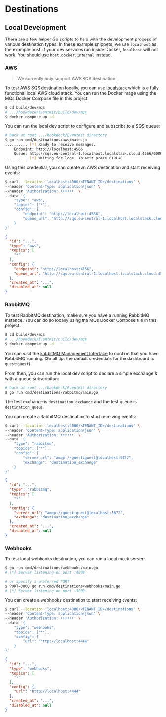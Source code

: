 # Destinations

## Local Development

There are a few helper Go scripts to help with the development process of various destination types. In these example snippets, we use `localhost` as the example host. If your dev services run inside Docker, `localhost` will not work. You should use `host.docker.internal` instead.

### AWS

> We currently only support AWS SQS destination.

To test AWS SQS destination locally, you can use [localstack](https://github.com/localstack/localstack) which is a fully functional local AWS cloud stack. You can run the Docker image using the MQs Docker Compose file in this project.

```sh
$ cd build/dev/mqs
# .../hookdeck/EventKit/build/dev/mqs
$ docker-compose up -d
```

You can run the local dev script to configure and subscribe to a SQS queue:

```sh
# back at root .../hookdeck/EventKit directory
$ go run cmd/destinations/aws/main.go
.......... [*] Ready to receive messages.
	Endpoint: http://localhost:4566
	Queue: http://sqs.eu-central-1.localhost.localstack.cloud:4566/000000000000/destination_sqs_queue
.......... [*] Waiting for logs. To exit press CTRL+C
```

Using this credential, you can create an AWS destination and start receiving events:

```sh
$ curl --location 'localhost:4000/<TENANT_ID>/destinations' \
--header 'Content-Type: application/json' \
--header 'Authorization: ••••••' \
--data '{
    "type": "aws",
    "topics": ["*"],
    "config": {
        "endpoint": "http://localhost:4566",
        "queue_url": "http://sqs.eu-central-1.localhost.localstack.cloud:4566/000000000000/destination_sqs_queue"
    }
}'
```

```json
{
  "id": "...",
  "type": "aws",
  "topics": [
    "*"
  ],
  "config": {
    "endpoint": "http://localhost:4566",
    "queue_url": "http://sqs.eu-central-1.localhost.localstack.cloud:4566/000000000000/destination_sqs_queue"
  },
  "created_at": "...",
  "disabled_at": null
}

```

### RabbitMQ

To test RabbitMQ destination, make sure you have a running RabbitMQ instance. You can do so locally using the MQs Docker Compose file in this project.

```sh
$ cd build/dev/mqs
# .../hookdeck/EventKit/build/dev/mqs
$ docker-compose up -d
```

You can visit the [RabbitMQ Management Interface](http://localhost:15672) to confirm that you have RabbitMQ running. (Small tip: the default credentials for the dashboard is `guest`:`guest`)

From then, you can run the local dev script to declare a simple exchange & with a queue subscripiton:

```sh
# back at root .../hookdeck/EventKit directory
$ go run cmd/destinations/rabbitmq/main.go
```

The test exchange is `destination_exchange` and the test queue is `destination_queue`.

You can create a RabbitMQ destination to start receiving events:

```sh
$ curl --location 'localhost:4000/<TENANT_ID>/destinations' \
--header 'Content-Type: application/json' \
--header 'Authorization: ••••••' \
--data '{
    "type": "rabbitmq",
    "topics": ["*"],
    "config": {
        "server_url": "amqp://guest:guest@localhost:5672",
        "exchange": "destination_exchange"
    }
}'
```

```json
{
  "id": "...",
  "type": "rabbitmq",
  "topics": [
    "*"
  ],
  "config": {
    "server_url": "amqp://guest:guest@localhost:5672",
    "exchange": "destination_exchange"
  },
  "created_at": "...",
  "disabled_at": null
}
```

### Webhooks

To test local webhooks destination, you can run a local mock server:

```sh
$ go run cmd/destinations/webhooks/main.go
# [*] Server listening on port :4000

# or specify a preferred PORT
$ PORT=3000 go run cmd/destinations/webhooks/main.go
# [*] Server listening on port :3000
```

You can create a webhooks destination to start receiving events:

```sh
$ curl --location 'localhost:4000/<TENANT_ID>/destinations' \
--header 'Content-Type: application/json' \
--header 'Authorization: ••••••' \
--data '{
    "type": "webhooks",
    "topics": ["*"],
    "config": {
        "url": "http://localhost:4444"
    }
}'
```

```json
{
  "id": "...",
  "type": "webhooks",
  "topics": [
    "*"
  ],
  "config": {
    "url": "http://localhost:4444"
  },
  "created_at": "...",
  "disabled_at": null
}
```
